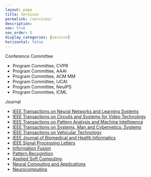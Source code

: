 ```yaml
---
layout: page
title: Services
permalink: /services/
description: 
nav: true
nav_order: 5
display_categories: [service]
horizontal: false
---
```



Conference Committee
<ul>
<li>Program Committee, CVPR</li>
<li>Program Committee, AAAI</li>
<li>Program Committee, ACM MM</li>
<li>Program Committee, IJCAI</li>
<li>Program Committee, NeuIPS</li>
<li>Program Committee, ICML</li>
</ul>


Journal
<ul>
<li><a href="https://cis.ieee.org/publications/t-neural-networks-and-learning-systems">IEEE Transactions on Neural Networks and Learning Systems</a></li>
<li><a href="https://ieee-cas.org/publication/tcsvt">IEEE Transactions on Circuits and Systems for Video Technology</a></li>
<li><a href="https://www.computer.org/csdl/journal/tp">IEEE Transactions on Pattern Analysis and Machine Intelligence</a>
</li><li><a href="http://www.ieeesmc.org/publications/transactions-on-smc-systems">IEEE Transactions on Systems, Man and Cybernetics: Systems</a></li>
<li><a href="https://site.ieee.org/connected-vehicles/publications/ieee-transactions-on-vehicular-technology/">IEEE Transactions on Vehicular Technology</a></li>
<li><a href="https://ieeexplore.ieee.org/xpl/aboutJournal.jsp?punumber=6221020">IEEE Journal of Biomedical and Health Informatics</a></li>
<li><a href="https://signalprocessingsociety.org/publications-resources/ieee-signal-processing-letters">IEEE Signal Processing Letters</a></li>
<li><a href="https://www.sciencedirect.com/journal/information-fusion">Information Fusion</a></li>
<li><a href="https://www.journals.elsevier.com/pattern-recognition">Pattern Recognition</a></li>
<li><a href="https://www.journals.elsevier.com/applied-soft-computing">Applied Soft Computing</a>.</li>
<li><a href="https://link.springer.com/journal/521">Neural Computing and Applications</a></li>
<li><a href="https://ees.elsevier.com/neucom/">Neurocomputing</a></li>
</ul>